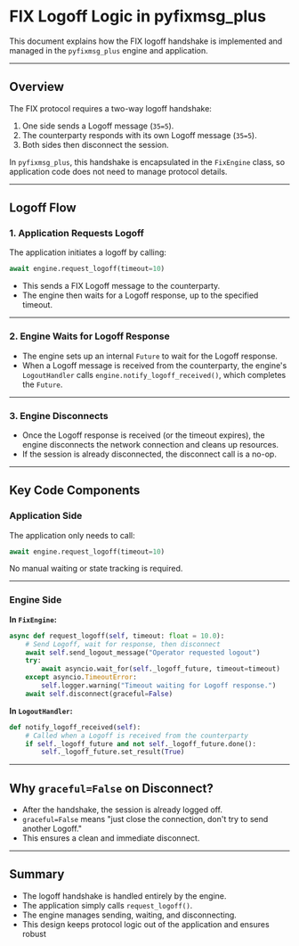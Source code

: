 # FIX Logoff Logic in pyfixmsg_plus

This document explains how the FIX logoff handshake is implemented and managed in the `pyfixmsg_plus` engine and application.

---

## Overview

The FIX protocol requires a two-way logoff handshake:
1. One side sends a Logoff message (`35=5`).
2. The counterparty responds with its own Logoff message (`35=5`).
3. Both sides then disconnect the session.

In `pyfixmsg_plus`, this handshake is encapsulated in the `FixEngine` class, so application code does not need to manage protocol details.

---

## Logoff Flow

### 1. Application Requests Logoff

The application initiates a logoff by calling:

```python
await engine.request_logoff(timeout=10)
```

- This sends a FIX Logoff message to the counterparty.
- The engine then waits for a Logoff response, up to the specified timeout.

---

### 2. Engine Waits for Logoff Response

- The engine sets up an internal `Future` to wait for the Logoff response.
- When a Logoff message is received from the counterparty, the engine's `LogoutHandler` calls `engine.notify_logoff_received()`, which completes the `Future`.

---

### 3. Engine Disconnects

- Once the Logoff response is received (or the timeout expires), the engine disconnects the network connection and cleans up resources.
- If the session is already disconnected, the disconnect call is a no-op.

---

## Key Code Components

### Application Side

The application only needs to call:

```python
await engine.request_logoff(timeout=10)
```

No manual waiting or state tracking is required.

---

### Engine Side

**In `FixEngine`:**

```python
async def request_logoff(self, timeout: float = 10.0):
    # Send Logoff, wait for response, then disconnect
    await self.send_logout_message("Operator requested logout")
    try:
        await asyncio.wait_for(self._logoff_future, timeout=timeout)
    except asyncio.TimeoutError:
        self.logger.warning("Timeout waiting for Logoff response.")
    await self.disconnect(graceful=False)
```

**In `LogoutHandler`:**

```python
def notify_logoff_received(self):
    # Called when a Logoff is received from the counterparty
    if self._logoff_future and not self._logoff_future.done():
        self._logoff_future.set_result(True)
```

---

## Why `graceful=False` on Disconnect?

- After the handshake, the session is already logged off.
- `graceful=False` means "just close the connection, don't try to send another Logoff."
- This ensures a clean and immediate disconnect.

---

## Summary

- The logoff handshake is handled entirely by the engine.
- The application simply calls `request_logoff()`.
- The engine manages sending, waiting, and disconnecting.
- This design keeps protocol logic out of the application and ensures robust